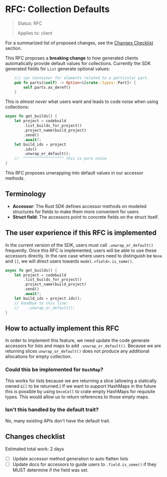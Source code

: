<!-- Give your RFC a descriptive name saying what it would accomplish or what feature it defines -->
RFC: Collection Defaults
=============

<!-- RFCs start with the "RFC" status and are then either "Implemented" or "Rejected".  -->
> Status: RFC
>
> Applies to: client

<!-- A great RFC will include a list of changes at the bottom so that the implementor can be sure they haven't missed anything -->
For a summarized list of proposed changes, see the [Changes Checklist](#changes-checklist) section.

<!-- Insert a short paragraph explaining, at a high level, what this RFC is for -->
This RFC proposes a **breaking change** to how generated clients automatically provide default values for collections. Currently the SDK generated fields for `List` generate optional values:
```rust
    /// <p> Container for elements related to a particular part.
    pub fn parts(&self) -> Option<&[crate::types::Part]> {
        self.parts.as_deref()
    }
```
This is _almost never_ what users want and leads to code noise when using collections:
```rust
async fn get_builds() {
    let project = codebuild
        .list_builds_for_project()
        .project_name(build_project)
        .send()
        .await?;
    let build_ids = project
        .ids()
        .unwrap_or_default();
    //  ^^^^^^^^^^^^^^^^^^ this is pure noise
}
```

This RFC proposes unwrapping into default values in our accessor methods.

<!-- The "Terminology" section is optional but is really useful for defining the technical terms you're using in the RFC -->
Terminology
-----------

- **Accessor**: The Rust SDK defines accessor methods on modeled structures for fields to make them more convenient for users
- **Struct field**: The accessors point to concrete fields on the struct itself.

<!-- Explain how users will use this new feature and, if necessary, how this compares to the current user experience -->
The user experience if this RFC is implemented
----------------------------------------------

In the current version of the SDK, users must call `.unwrap_or_default()` frequently.
Once this RFC is implemented, users will be able to use these accessors directly. In the rare case where users need to
distinguish be `None` and `[]`, we will direct users towards `model.<field>.is_some()`.

```rust
async fn get_builds() {
    let project = codebuild
        .list_builds_for_project()
        .project_name(build_project)
        .send()
        .await?;
    let build_ids = project.ids();
    // Goodbye to this line:
    //    .unwrap_or_default();
}
```

<!-- Explain the implementation of this new feature -->
How to actually implement this RFC
----------------------------------

In order to implement this feature, we need update the code generate accessors for lists and maps to add `.unwrap_or_default()`. Because we are returning slices `unwrap_or_default()` does not produce any additional allocations for empty collection.

### Could this be implemented for `HashMap`?
This works for lists because we are returning a slice (allowing a statically owned `&[]` to be returned.) If we want to support HashMaps in the future this _is_ possible by using `OnceCell` to crate empty HashMaps for requisite types. This would allow us to return references to those empty maps.

### Isn't this handled by the default trait?
No, many existing APIs don't have the default trait.
<!-- Include a checklist of all the things that need to happen for this RFC's implementation to be considered complete -->
Changes checklist
-----------------
Estimated total work: 2 days
- [ ] Update accessor method generation to auto flatten lists
- [ ] Update docs for accessors to guide users to `.field.is_some()` if they MUST determine if the field was set.
